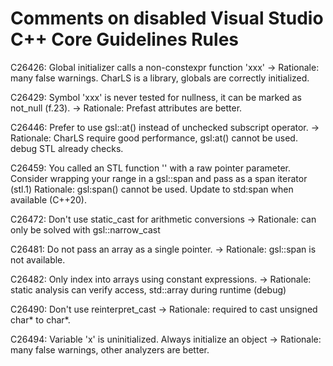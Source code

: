 # Comments on disabled Visual Studio C++ Core Guidelines Rules

C26426: Global initializer calls a non-constexpr function 'xxx'
-> Rationale: many false warnings. CharLS is a library, globals are correctly initialized.

C26429: Symbol 'xxx' is never tested for nullness, it can be marked as not_null (f.23).
-> Rationale: Prefast attributes are better.

C26446: Prefer to use gsl::at() instead of unchecked subscript operator.
 -> Rationale: CharLS require good performance, gsl:at() cannot be used. debug STL already checks.

C26459: You called an STL function '' with a raw pointer parameter. Consider wrapping your range in a gsl::span and pass as a span iterator (stl.1)
Rationale: gsl:span() cannot be used. Update to std:span when available (C++20).

C26472: Don't use static_cast for arithmetic conversions
 -> Rationale: can only be solved with gsl::narrow_cast

C26481: Do not pass an array as a single pointer.
-> Rationale: gsl::span is not available.

C26482: Only index into arrays using constant expressions.
-> Rationale: static analysis can verify access, std::array during runtime (debug)

C26490: Don't use reinterpret_cast
-> Rationale: required to cast unsigned char* to char*.

C26494: Variable 'x' is uninitialized. Always initialize an object
-> Rationale: many false warnings, other analyzers are better.
